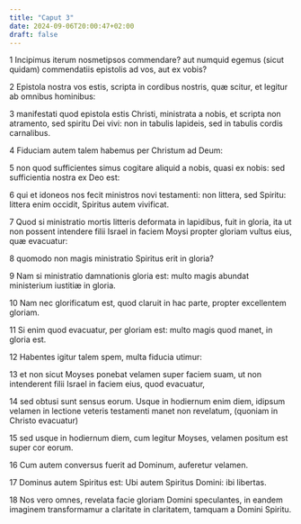 ```yaml
---
title: "Caput 3"
date: 2024-09-06T20:00:47+02:00
draft: false
---
```



1 Incipimus iterum nosmetipsos commendare? aut numquid egemus (sicut quidam) commendatiis epistolis ad vos, aut ex vobis?

2 Epistola nostra vos estis, scripta in cordibus nostris, quæ scitur, et legitur ab omnibus hominibus:

3 manifestati quod epistola estis Christi, ministrata a nobis, et scripta non atramento, sed spiritu Dei vivi: non in tabulis lapideis, sed in tabulis cordis carnalibus.

4 Fiduciam autem talem habemus per Christum ad Deum:

5 non quod sufficientes simus cogitare aliquid a nobis, quasi ex nobis: sed sufficientia nostra ex Deo est:

6 qui et idoneos nos fecit ministros novi testamenti: non littera, sed Spiritu: littera enim occidit, Spiritus autem vivificat.

7 Quod si ministratio mortis litteris deformata in lapidibus, fuit in gloria, ita ut non possent intendere filii Israel in faciem Moysi propter gloriam vultus eius, quæ evacuatur:

8 quomodo non magis ministratio Spiritus erit in gloria?

9 Nam si ministratio damnationis gloria est: multo magis abundat ministerium iustitiæ in gloria.

10 Nam nec glorificatum est, quod claruit in hac parte, propter excellentem gloriam.

11 Si enim quod evacuatur, per gloriam est: multo magis quod manet, in gloria est.

12 Habentes igitur talem spem, multa fiducia utimur:

13 et non sicut Moyses ponebat velamen super faciem suam, ut non intenderent filii Israel in faciem eius, quod evacuatur,

14 sed obtusi sunt sensus eorum. Usque in hodiernum enim diem, idipsum velamen in lectione veteris testamenti manet non revelatum, (quoniam in Christo evacuatur)

15 sed usque in hodiernum diem, cum legitur Moyses, velamen positum est super cor eorum.

16 Cum autem conversus fuerit ad Dominum, auferetur velamen.

17 Dominus autem Spiritus est: Ubi autem Spiritus Domini: ibi libertas.

18 Nos vero omnes, revelata facie gloriam Domini speculantes, in eandem imaginem transformamur a claritate in claritatem, tamquam a Domini Spiritu.

